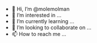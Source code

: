 - 👋 Hi, I’m @molemolman
- 👀 I’m interested in ...
- 🌱 I’m currently learning ...
- 💞️ I’m looking to collaborate on ...
- 📫 How to reach me ...

<!---
molemolman/molemolman is a ✨ special ✨ repository because its `README.md` (this file) appears on your GitHub profile.
You can click the Preview link to take a look at your changes.
--->
